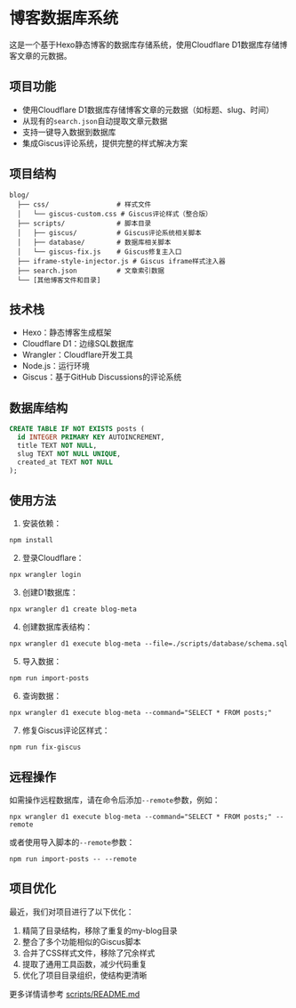 # 博客数据库系统

这是一个基于Hexo静态博客的数据库存储系统，使用Cloudflare D1数据库存储博客文章的元数据。

## 项目功能

- 使用Cloudflare D1数据库存储博客文章的元数据（如标题、slug、时间）
- 从现有的`search.json`自动提取文章元数据
- 支持一键导入数据到数据库
- 集成Giscus评论系统，提供完整的样式解决方案

## 项目结构

```
blog/
  ├── css/                 # 样式文件
  │   └── giscus-custom.css # Giscus评论样式（整合版）
  ├── scripts/             # 脚本目录
  │   ├── giscus/          # Giscus评论系统相关脚本
  │   ├── database/        # 数据库相关脚本
  │   └── giscus-fix.js    # Giscus修复主入口
  ├── iframe-style-injector.js # Giscus iframe样式注入器
  ├── search.json          # 文章索引数据
  └── [其他博客文件和目录]
```

## 技术栈

- Hexo：静态博客生成框架
- Cloudflare D1：边缘SQL数据库
- Wrangler：Cloudflare开发工具
- Node.js：运行环境
- Giscus：基于GitHub Discussions的评论系统

## 数据库结构

```sql
CREATE TABLE IF NOT EXISTS posts (
  id INTEGER PRIMARY KEY AUTOINCREMENT,
  title TEXT NOT NULL,
  slug TEXT NOT NULL UNIQUE,
  created_at TEXT NOT NULL
);
```

## 使用方法

1. 安装依赖：
```
npm install
```

2. 登录Cloudflare：
```
npx wrangler login
```

3. 创建D1数据库：
```
npx wrangler d1 create blog-meta
```

4. 创建数据库表结构：
```
npx wrangler d1 execute blog-meta --file=./scripts/database/schema.sql
```

5. 导入数据：
```
npm run import-posts
```

6. 查询数据：
```
npx wrangler d1 execute blog-meta --command="SELECT * FROM posts;"
```

7. 修复Giscus评论区样式：
```
npm run fix-giscus
```

## 远程操作

如需操作远程数据库，请在命令后添加`--remote`参数，例如：

```
npx wrangler d1 execute blog-meta --command="SELECT * FROM posts;" --remote
```

或者使用导入脚本的`--remote`参数：

```
npm run import-posts -- --remote
```

## 项目优化

最近，我们对项目进行了以下优化：

1. 精简了目录结构，移除了重复的my-blog目录
2. 整合了多个功能相似的Giscus脚本
3. 合并了CSS样式文件，移除了冗余样式
4. 提取了通用工具函数，减少代码重复
5. 优化了项目目录组织，使结构更清晰

更多详情请参考 [scripts/README.md](scripts/README.md) 